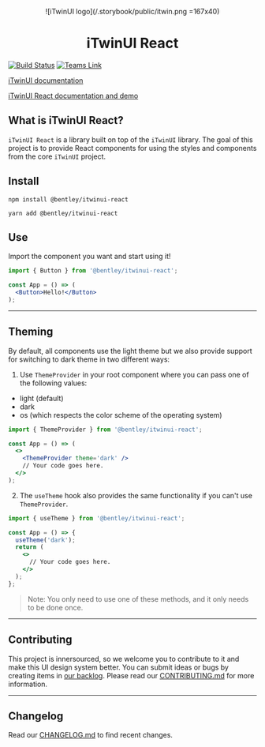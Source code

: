 <center>

  ![iTwinUI logo](/.storybook/public/itwin.png =167x40)

</center>

<h1 align="center">iTwinUI React</h1>

[![Build Status](https://dev.azure.com/bentleycs/UX%20Design/_apis/build/status/iTwinUI-React?branchName=main)](https://dev.azure.com/bentleycs/UX%20Design/_build/latest?definitionId=4767&branchName=main)
[![Teams Link](https://img.shields.io/badge/Microsoft%20Teams-bwc--react-green.svg)](https://teams.microsoft.com/l/channel/19%3aa697e82c0d0a43e58bbd1d01881abac0%40thread.skype/@bentley/itwinui-react?groupId=7ec5737d-780e-40e6-bf0e-e3991fd6f3a1&tenantId=067e9632-ea4c-4ed9-9e6d-e294956e284b)

[iTwinUI documentation](http://ux.bentley.com/itwin)

[iTwinUI React documentation and demo](https://ux.bentley.com/itwin/react)



## What is iTwinUI React?

`iTwinUI React` is a library built on top of the `iTwinUI` library.
The goal of this project is to provide React components for using the styles and components from the core `iTwinUI` project.

## Install

```
npm install @bentley/itwinui-react
```

```
yarn add @bentley/itwinui-react
```

## Use
Import the component you want and start using it!

```jsx
import { Button } from '@bentley/itwinui-react';

const App = () => (
  <Button>Hello!</Button>
);
```
---

## Theming
By default, all components use the light theme but we also provide support for switching to dark theme in two different ways:

1. Use `ThemeProvider` in your root component where you can pass one of the following values:
  - light (default)
  - dark
  - os (which respects the color scheme of the operating system)
```jsx
import { ThemeProvider } from '@bentley/itwinui-react';

const App = () => (
  <>
    <ThemeProvider theme='dark' />
    // Your code goes here.
  </>
);
```

2. The `useTheme` hook also provides the same functionality if you can't use `ThemeProvider`.
```jsx
import { useTheme } from '@bentley/itwinui-react';

const App = () => {
  useTheme('dark');
  return (
    <>
      // Your code goes here.
    </>
  );
};
```

> Note: You only need to use one of these methods, and it only needs to be done once.
---

## Contributing

This project is innersourced, so we welcome you to contribute to it and make this UI design system better. You can submit ideas or bugs by creating items in [our backlog](https://dev.azure.com/bentleycs/UX%20Design/_backlogs/backlog/iTwinUI/Features/?workitem=543453).
Please read our [CONTRIBUTING.md](./CONTRIBUTING.md) for more information.

---

## Changelog
Read our [CHANGELOG.md](./CHANGELOG.md) to find recent changes.
